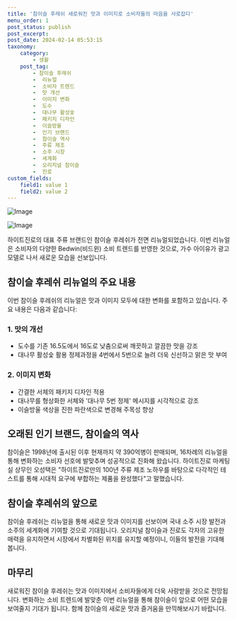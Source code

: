 ```yaml
---
title: '참이슬 후레쉬 새로워진 맛과 이미지로 소비자들의 마음을 사로잡다'
menu_order: 1
post_status: publish
post_excerpt: 
post_date: 2024-02-14 05:53:15
taxonomy:
    category:
        - 생활
    post_tag:
        - 참이슬 후레쉬
        -  리뉴얼
        -  소비자 트렌드
        -  맛 개선
        -  이미지 변화
        -  도수
        -  대나무 활성숯
        -  패키지 디자인
        -  이슬방울
        -  인기 브랜드
        -  참이슬 역사
        -  주류 제조
        -  소주 시장
        -  세계화
        -  오리지널 참이슬
        -  진로
custom_fields:
    field1: value 1
    field2: value 2
---
```


![Image](https://imgnews.pstatic.net/image/009/2024/02/13/0005257605_001_20240213112104666.png?type=w647)

![Image](https://imgnews.pstatic.net/image/009/2024/02/13/0005257605_002_20240213112104782.jpg?type=w647)

하이트진로의 대표 주류 브랜드인 참이슬 후레쉬가 전면 리뉴얼되었습니다. 이번 리뉴얼은 소비자의 다양한 Bedwin(비드윈) 소비 트렌드를 반영한 것으로, 가수 아이유가 광고모델로 나서 새로운 모습을 선보입니다.
## 참이슬 후레쉬 리뉴얼의 주요 내용
이번 참이슬 후레쉬의 리뉴얼은 맛과 이미지 모두에 대한 변화를 포함하고 있습니다. 주요 내용은 다음과 같습니다:
### 1. 맛의 개선
- 도수를 기존 16.5도에서 16도로 낮춤으로써 깨끗하고 깔끔한 맛을 강조
- 대나무 활성숯 활용 정제과정을 4번에서 5번으로 늘려 더욱 신선하고 맑은 맛 부여
### 2. 이미지 변화
- 간결한 서체의 패키지 디자인 적용
- 대나무를 형상화한 서체와 '대나무 5번 정제' 메시지를 시각적으로 강조
- 이슬방울 색상을 진한 파란색으로 변경해 주목성 향상
## 오래된 인기 브랜드, 참이슬의 역사
참이슬은 1998년에 출시된 이후 현재까지 약 390억병이 판매되며, 16차례의 리뉴얼을 통해 변화하는 소비자 선호에 발맞추며 성공적으로 진화해 왔습니다. 하이트진로 마케팅실 상무인 오성택은 "하이트진로만의 100년 주류 제조 노하우를 바탕으로 다각적인 테스트를 통해 시대적 요구에 부합하는 제품을 완성했다"고 말했습니다.
## 참이슬 후레쉬의 앞으로
참이슬 후레쉬는 리뉴얼을 통해 새로운 맛과 이미지를 선보이며 국내 소주 시장 발전과 소주의 세계화에 기여할 것으로 기대됩니다. 오리지널 참이슬과 진로도 각자의 고유한 매력을 유지하면서 시장에서 차별화된 위치를 유지할 예정이니, 이들의 발전을 기대해 봅니다.
## 마무리
새로워진 참이슬 후레쉬는 맛과 이미지에서 소비자들에게 더욱 사랑받을 것으로 전망됩니다. 변화하는 소비 트렌드에 발맞춘 이번 리뉴얼을 통해 참이슬이 앞으로 어떤 모습을 보여줄지 기대가 됩니다. 함께 참이슬의 새로운 맛과 즐거움을 만끽해보시기 바랍니다.

